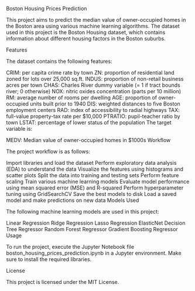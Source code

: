 Boston Housing Prices Prediction

This project aims to predict the median value of owner-occupied homes in the Boston area using various machine learning algorithms. The dataset used in this project is the Boston Housing dataset, which contains information about different housing factors in the Boston suburbs.

Features

The dataset contains the following features:

CRIM: per capita crime rate by town
ZN: proportion of residential land zoned for lots over 25,000 sq.ft.
INDUS: proportion of non-retail business acres per town
CHAS: Charles River dummy variable (= 1 if tract bounds river; 0 otherwise)
NOX: nitric oxides concentration (parts per 10 million)
RM: average number of rooms per dwelling
AGE: proportion of owner-occupied units built prior to 1940
DIS: weighted distances to five Boston employment centers
RAD: index of accessibility to radial highways
TAX: full-value property-tax rate per $10,000
PTRATIO: pupil-teacher ratio by town
LSTAT: percentage of lower status of the population
The target variable is:

MEDV: Median value of owner-occupied homes in $1000s
Workflow

The project workflow is as follows:

Import libraries and load the dataset
Perform exploratory data analysis (EDA) to understand the data
Visualize the features using histograms and scatter plots
Split the data into training and testing sets
Perform feature scaling
Train various machine learning models
Evaluate model performance using mean squared error (MSE) and R-squared
Perform hyperparameter tuning using GridSearchCV
Save the best models to disk
Load a saved model and make predictions on new data
Models Used

The following machine learning models are used in this project:

Linear Regression
Ridge Regression
Lasso Regression
ElasticNet
Decision Tree Regressor
Random Forest Regressor
Gradient Boosting Regressor
Usage

To run the project, execute the Jupyter Notebook file boston_housing_prices_prediction.ipynb in a Jupyter environment. Make sure to install the required libraries.

License

This project is licensed under the MIT License.
